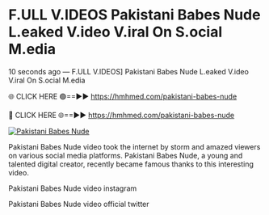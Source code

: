 # F.ULL V.IDEOS Pakistani Babes Nude L.eaked V.ideo V.iral On S.ocial M.edia

10 seconds ago — F.ULL V.IDEOS] Pakistani Babes Nude L.eaked V.ideo V.iral On S.ocial M.edia

🌐 CLICK HERE 🟢==►► https://hmhmed.com/pakistani-babes-nude

🔴 CLICK HERE 🌐==►► https://hmhmed.com/pakistani-babes-nude

[![Pakistani Babes Nude](https://i.imgur.com/dJHk4Zq.gif)](https://hmhmed.com/pakistani-babes-nude)

Pakistani Babes Nude video took the internet by storm and amazed viewers on various social media platforms. Pakistani Babes Nude, a young and talented digital creator, recently became famous thanks to this interesting video.

Pakistani Babes Nude video instagram

Pakistani Babes Nude video official twitter